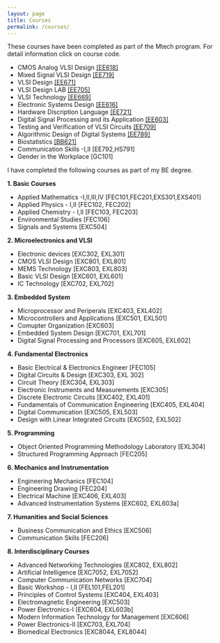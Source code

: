 ```yaml
---
layout: page
title: Courses
permalink: /courses/
---
```

These courses have been completed as part of the Mtech program. For detail information click on course code.

  - CMOS Analog VLSI Design [[EE618]](https://www.ee.iitb.ac.in/web/academics/courses/EE618)
  - Mixed Signal VLSI Design [[EE719]](https://www.ee.iitb.ac.in/web/academics/courses/EE719)
  - VLSI Design [[EE671]](https://www.ee.iitb.ac.in/web/academics/courses/EE671)
  - VLSI Design LAB [[EE705]](https://www.ee.iitb.ac.in/web/academics/courses/EE705)
  - VLSI Technology [[EE669]](https://www.ee.iitb.ac.in/web/academics/courses/EE669)
  - Electronic Systems Design [[EE616]](https://www.ee.iitb.ac.in/web/academics/courses/EE616)
  - Hardware Discription Language [[EE721]](https://www.ee.iitb.ac.in/web/academics/courses/EE721)
  - Digital Signal Processing and its Application [[EE603]](https://www.ee.iitb.ac.in/web/academics/courses/EE603)
  - Testing and Verification of VLSI Circuits [[EE709]](https://www.ee.iitb.ac.in/web/academics/courses/EE709)
  - Algorithmic Design of Digital Systems [[EE789]](https://www.ee.iitb.ac.in/web/academics/courses/EE789)
  - Biostatistics [[BB621]](https://portal.iitb.ac.in/asc/Courses/crsedetail.jsp)
  - Communication Skills -I,II [EE792,HS791]
  - Gender in the Workplace [GC101]

I have completed the following courses as part of my BE degree. 

**1. Basic Courses**
  - Applied Mathematics -I,II,III,IV [FEC101,FEC201,EXS301,EXS401]
  - Applied Physics - I,II [FEC102, FEC202]
  - Applied Chemistry - I,II [FEC103, FEC203]
  - Environmental Studies [FEC106]
  - Signals and Systems [EXC504]


**2. Microelectronics and VLSI**
  - Electronic devices [EXC302, EXL301]
  - CMOS VLSI Design [EXC801, EXL801]
  - MEMS Technology [EXC803, EXL803]
  - Basic VLSI Design [EXC601, EXL601]
  - IC Technology [EXC702, EXL702]


**3. Embedded System**
  - Microprocessor and Periperals [EXC403, EXL402]
  - Microcontrollers and Applications [EXC501, EXL501]
  - Comupter Organization [EXC603]
  - Embedded System Design [EXC701, EXL701]
  - Digital Signal Processing and Processors [EXC605, EXL602]

**4. Fundamental Electronics**
  - Basic Electrical & Electronics Engineer [FEC105]
  - Digital Circuits & Design [EXC303, EXL 302]
  - Circuit Theory [EXC304, EXL303]
  - Electronic Instruments and Measurements [EXC305]
  - Discrete Electronic Circuits [EXC402, EXL401]
  - Fundamentals of Communication Engineering [EXC405, EXL404]
  - Digital Communication [EXC505, EXL503]
  - Design with Linear Integrated Circuits [EXC502, EXL502]


**5. Programming**
  - Object Oriented Programming Methodology Laboratory [EXL304]
  - Structured Programming Approach [FEC205]
  

**6. Mechanics and Instrumentation**
  - Engineering Mechanics [FEC104]
  - Engineering Drawing [FEC204]
  - Electrical Machine [EXC406, EXL403]
  - Advanced Instrumentation Systems [EXC602, EXL603a]


**7. Humanities and Social Sciences**
  - Business Communication and Ethics [EXC506]
  - Communication Skills [FEC206]
  

**8. Interdisciplinary Courses**
  - Advanced Networking Technologies [EXC802, EXL802]
  - Artificial Intelligence [EXC7052, EXL7052]
  - Computer Communication Networks [EXC704]
  - Basic Workshop - I,II [FEL101,FEL201]
  - Principles of Control Systems [EXC404, EXL403]
  - Electromagnetic Engineering [EXC503]
  - Power Electronics-I [EXC604, EXL603b]
  - Modern Information Technology for  Management [EXC606]
  - Power Electronics-II [EXC703, EXL704]
  - Biomedical Electronics [EXC8044, EXL8044]

